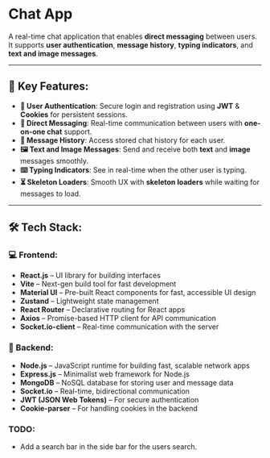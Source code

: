 # Chat App

A real-time chat application that enables **direct messaging** between users. It supports **user authentication**, **message history**, **typing indicators**, and **text and image messages**.

---

## 🚀 Key Features:

- **🔑 User Authentication**: Secure login and registration using **JWT** & **Cookies** for persistent sessions.
- **💬 Direct Messaging**: Real-time communication between users with **one-on-one chat** support.
- **📜 Message History**: Access stored chat history for each user.
- **🖼️ Text and Image Messages**: Send and receive both **text** and **image** messages smoothly.
- **⌨️ Typing Indicators**: See in real-time when the other user is typing.
- **⏳ Skeleton Loaders**: Smooth UX with **skeleton loaders** while waiting for messages to load.

---

## 🛠️ Tech Stack:

### 💻 Frontend:

- **React.js** – UI library for building interfaces
- **Vite** – Next-gen build tool for fast development
- **Material UI** – Pre-built React components for fast, accessible UI design
- **Zustand** – Lightweight state management
- **React Router** – Declarative routing for React apps
- **Axios** – Promise-based HTTP client for API communication
- **Socket.io-client** – Real-time communication with the server

### 🧠 Backend:

- **Node.js** – JavaScript runtime for building fast, scalable network apps
- **Express.js** – Minimalist web framework for Node.js
- **MongoDB** – NoSQL database for storing user and message data
- **Socket.io** – Real-time, bidirectional communication
- **JWT (JSON Web Tokens)** – For secure authentication
- **Cookie-parser** – For handling cookies in the backend

### TODO:

- Add a search bar in the side bar for the users search.
